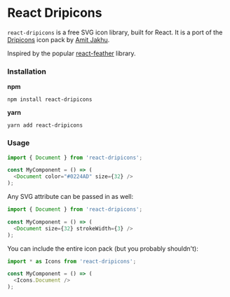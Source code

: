 # React Dripicons
`react-dripicons` is a free SVG icon library, built for React. It is a port of the [Dripicons](http://demo.amitjakhu.com/dripicons/) icon pack by [Amit Jakhu](http://amitjakhu.com/).

Inspired by the popular [react-feather](https://github.com/feathericons/react-feather) library.

### Installation

**npm**

    npm install react-dripicons

**yarn**

    yarn add react-dripicons


### Usage

```js
import { Document } from 'react-dripicons';

const MyComponent = () => (
  <Document color="#0224AD" size={32} />
);
```


Any SVG attribute can be passed in as well:
```js
import { Document } from 'react-dripicons';

const MyComponent = () => (
  <Document size={32} strokeWidth={3} />
);
```


You can include the entire icon pack (but you probably shouldn't):
```js
import * as Icons from 'react-dripicons';

const MyComponent = () => (
  <Icons.Document />
);
```
